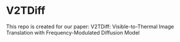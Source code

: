 # V2TDiff
This repo is created for our paper: V2TDiff: Visible-to-Thermal Image Translation with Frequency-Modulated Diffusion Model
